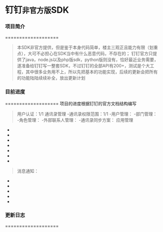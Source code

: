 # 钉钉`非官方版`SDK

### 项目简介
===================
>本SDK非官方提供，但是鉴于本身代码简单，楼主三观正且能力有限（划重点），大可不必担心在SDK当中有什么恶意代码，不存在的；
>钉钉官方只提供了java，node.js以及php版sdk，python版则没有，恰好最近业务需要，遂准备给钉钉写一整套SDK，不过钉钉的全部API有200+，测试是个大工程，其中很多业务用不上，所以先把基本的功能实现，后续的更新会把所有的功能陆陆续续补全，放出更新计划

### 目前进度
===================
项目的进度根据钉钉的官方文档结构编写
>用户认证：1/1
>通讯录管理
-通讯录权限范围：1/1
-用户管理：
-部门管理：
-角色管理：
-外部联系人管理：
-通讯录同步方案：
>应用管理
-
-
-
-
-
-
-
>消息通知：
-
-
-
-
-


### 更新日志
===================
>
>

